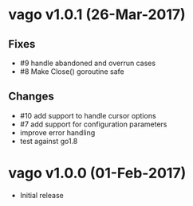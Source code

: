 # vago v1.0.1 (26-Mar-2017)

## Fixes

- #9 handle abandoned and overrun cases
- #8 Make Close() goroutine safe

## Changes

- #10 add support to handle cursor options
- #7 add support for configuration parameters
- improve error handling
- test against go1.8

# vago v1.0.0 (01-Feb-2017)

- Initial release
